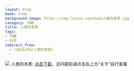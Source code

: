 ```yaml
---
layout: blog
book: true
background-image: https://img.locyoo.com/book人类的本质.jpg
category: 书籍
title: 人类的本质
tags:
- 书籍
- 科学
redirect_from:
  - /2024/03/人类的本质/
---
```

![](https://img.locyoo.com/book人类的本质.jpg)
人类的本质: <a name = "ref1" href="https://url18.ctfile.com/f/50983618-1269466483-0fbef2?p=3619">点击下载</a>，访问密码请点击右上方“关于”自行查看